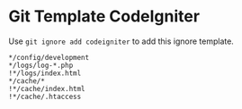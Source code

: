 Git Template CodeIgniter
===

Use `git ignore add codeigniter` to add this ignore template.

```
*/config/development
*/logs/log-*.php
!*/logs/index.html
*/cache/*
!*/cache/index.html
!*/cache/.htaccess
```

